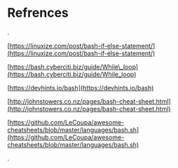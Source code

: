 # Refrences

.

[https://linuxize.com/post/bash-if-else-statement/](https://linuxize.com/post/bash-if-else-statement/)

[https://bash.cyberciti.biz/guide/While\_loop](https://bash.cyberciti.biz/guide/While_loop)

[https://devhints.io/bash](https://devhints.io/bash)

[http://johnstowers.co.nz/pages/bash-cheat-sheet.html](http://johnstowers.co.nz/pages/bash-cheat-sheet.html)

[https://github.com/LeCoupa/awesome-cheatsheets/blob/master/languages/bash.sh](https://github.com/LeCoupa/awesome-cheatsheets/blob/master/languages/bash.sh)

.

